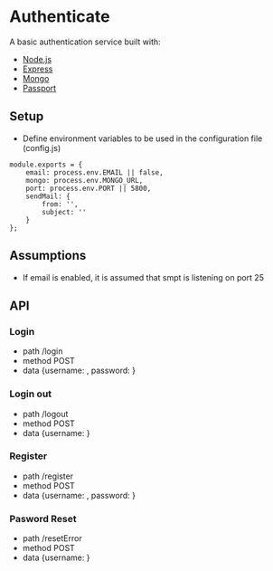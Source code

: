 # Authenticate

A basic authentication service built with:

- [Node.js][node]
- [Express][express]
- [Mongo][mongo]
- [Passport][passport]

## Setup

- Define environment variables to be used in the configuration file (config.js)
```
module.exports = {
    email: process.env.EMAIL || false,
    mongo: process.env.MONGO_URL,
    port: process.env.PORT || 5800,
    sendMail: {
        from: '',
        subject: ''
    }
};
```

## Assumptions

- If email is enabled, it is assumed that smpt is listening on port 25

## API

### Login

- path /login
- method POST
- data {username: <username>, password: <password>}


### Login out

- path /logout
- method POST
- data {username: <username>}

### Register

- path /register
- method POST
- data {username: <username>, password: <password>}

### Pasword Reset

- path /resetError
- method POST 
- data {username: <username>}


[node]: https://nodejs.org
[express]: http://expressjs.com/
[mongo]: https://www.mongodb.org/
[passport]: http://passportjs.org/
